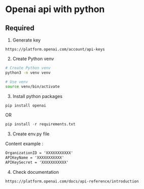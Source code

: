 # Openai api with python

## Required

1. Generate key

`https://platform.openai.com/account/api-keys`

2. Create Python venv

```bash
# Create Python venv
python3 -m venv venv
```

```bash
# Use venv
source venv/bin/activate
```

3. Install python packages

```python
pip install openai
```

OR

```python
pip install -r requirements.txt
```

3. Create env.py file

Content example :

```txt
OrganizationID = 'XXXXXXXXXXX'
APIKeyName = 'XXXXXXXXXXX'
APIKeySecret = 'XXXXXXXXXXX'
```

4. Check documentation

`https://platform.openai.com/docs/api-reference/introduction`
